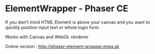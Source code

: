 # ElementWrapper - Phaser CE


If you don't mind HTML Element is above your canvas and you want to quickly position input text or whole login form.

Works with Canvas and WebGL renderer

Online version : http://phaser-element-wrapper.enea.sk
